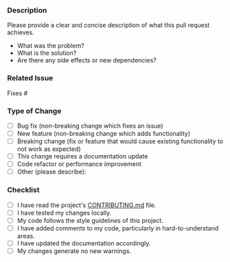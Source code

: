 ### Description

Please provide a clear and concise description of what this pull request achieves.

- What was the problem?
- What is the solution?
- Are there any side effects or new dependencies?

### Related Issue

Fixes #

### Type of Change

- [ ] Bug fix (non-breaking change which fixes an issue)
- [ ] New feature (non-breaking change which adds functionality)
- [ ] Breaking change (fix or feature that would cause existing functionality to not work as expected)
- [ ] This change requires a documentation update
- [ ] Code refactor or performance improvement
- [ ] Other (please describe):

### Checklist

- [ ] I have read the project's [CONTRIBUTING.md](/CONTRIBUTING.md) file.
- [ ] I have tested my changes locally.
- [ ] My code follows the style guidelines of this project.
- [ ] I have added comments to my code, particularly in hard-to-understand areas.
- [ ] I have updated the documentation accordingly.
- [ ] My changes generate no new warnings.
